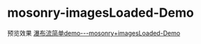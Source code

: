 # mosonry-imagesLoaded-Demo
预览效果 [瀑布流简单demo---mosonry+imagesLoaded-Demo](https://fairyly.github.io/mosonry-imagesLoaded-Demo/)
